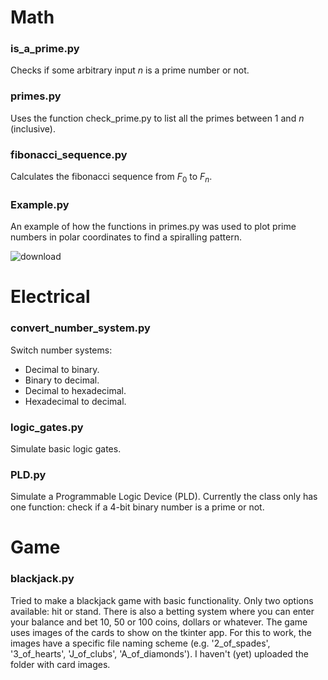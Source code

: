# Math
### is_a_prime.py 
Checks if some arbitrary input $n$ is a prime number or not.

### primes.py
Uses the function check_prime.py to list all the primes between $1$ and $n$ (inclusive).

### fibonacci_sequence.py
Calculates the fibonacci sequence from $F_0$ to $F_n$.

### Example.py
An example of how the functions in primes.py was used to plot prime numbers in polar coordinates to find a spiralling pattern.

![download](https://github.com/FM-Ahmed/Math/assets/128718838/6a7ac197-f3c0-41c8-918c-dff15ea72dd9)

# Electrical
### convert_number_system.py
Switch number systems:
- Decimal to binary.
- Binary to decimal.
- Decimal to hexadecimal.
- Hexadecimal to decimal.

### logic_gates.py
Simulate basic logic gates. 

### PLD.py
Simulate a Programmable Logic Device (PLD). Currently the class only has one function: check if a 4-bit binary number is a prime or not. 

# Game
### blackjack.py
Tried to make a blackjack game with basic functionality. Only two options available: hit or stand. There is also a betting system where you can enter your balance and bet 10, 50 or 100 coins, dollars or whatever. The game uses images of the cards to show on the tkinter app. For this to work, the images have a specific file naming scheme (e.g. '2_of_spades', '3_of_hearts', 'J_of_clubs', 'A_of_diamonds'). I haven't (yet) uploaded the folder with card images. 
